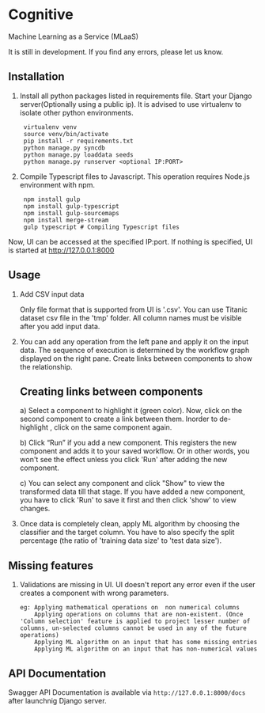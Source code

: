 Cognitive
=========

Machine Learning as a Service (MLaaS)

It is still in development. If you find any errors, please let us know.


Installation
------------

1. Install all python packages listed in requirements file. Start your Django server(Optionally using a public ip).  It is advised to use virtualenv to isolate other python environments.

        virtualenv venv
        source venv/bin/activate
        pip install -r requirements.txt
        python manage.py syncdb
        python manage.py loaddata seeds
        python manage.py runserver <optional IP:PORT>


2. Compile Typescript files to Javascript. This operation requires Node.js environment with npm.

        npm install gulp
        npm install gulp-typescript
        npm install gulp-sourcemaps
        npm install merge-stream
        gulp typescript # Compiling Typescript files


Now, UI can be accessed at the specified IP:port. If nothing is specified, UI is started at http://127.0.0.1:8000

Usage
-----

1.  Add CSV input data
         
      Only file format that is supported from UI is '.csv'.  You can use Titanic dataset csv file in the 'tmp' folder. 
      All column names must be visible after you add input data.  

2. You can add any operation from the left pane and apply it on the input data. The sequence of execution is determined by the workflow graph displayed on the right pane. Create links between components to show the relationship.

      Creating links between components
      --------------------------------------

      a) Select a component to highlight it (green color). Now, click on the second component to create a link between them. Inorder to de-highlight , click on the same component again. 

      b) Click “Run” if you add a new component. This registers the new component and adds it to your saved workflow. Or in other words, you won't see the effect unless you click 'Run' after adding the new component. 

      c) You can select any component and click "Show" to view the transformed data till that stage. If you have added a new component, you have to click 'Run' to save it first and then click 'show' to view changes.


3. Once data is completely clean, apply ML algorithm by choosing the classifier and the target column. You have to also specify the split percentage (the ratio of 'training data size' to 'test data size').

              
Missing features
----------------

1.  Validations are missing in UI. UI doesn't report any error even if the user creates a component with wrong parameters.
    
        eg: Applying mathematical operations on  non numerical columns
            Applying operations on columns that are non-existent. (Once 'Column selection' feature is applied to project lesser number of columns, un-selected columns cannot be used in any of the future operations)
            Applying ML algorithm on an input that has some missing entries
            Applying ML algorithm on an input that has non-numerical values

API Documentation
-----------------

Swagger API Documentation is available via `http://127.0.0.1:8000/docs` after launchnig Django server.

